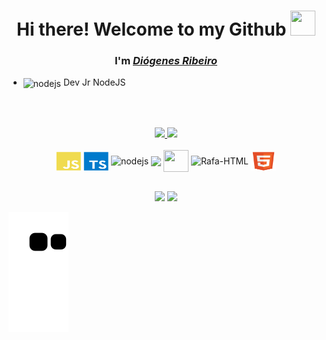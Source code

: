<div>
   <h1 align="center">
     Hi there! Welcome to my Github
     <img src="https://cdn.jsdelivr.net/gh/devicons/devicon/icons/github/github-original.svg" height="40" width="40"/>
  </h1>
  
  <h3 align="center">I'm <a href="https://www.linkedin.com/in/diogenesriboliveira/"><i> Diógenes Ribeiro </i></a></h3>
</div>

 - <img align="center" alt="nodejs" height="20" width="20" src="https://cdn.worldvectorlogo.com/logos/nodejs-icon.svg">  Dev Jr NodeJS


<br><br>

<div align="center">
  <a href="https://github.com/diogenesOliver">
    <img height="150em" src="https://github-readme-stats.vercel.app/api?username=diogenesOliver&count_private=true&include_all_commits=true&show_icons=true&theme=dracula&hide_border=false&show_owner=true"/>
    <img height="150em" src="https://github-readme-stats.vercel.app/api/top-langs/?username=diogenesOliver&theme=dracula&hide_border=false&&layout=compact"/>
  </a>
</div>

<div align="center" valign="top"><br>
  <img align="center" alt="Js" height="30" width="40" src="https://raw.githubusercontent.com/devicons/devicon/master/icons/javascript/javascript-plain.svg">
  <img align="center" alt="Js" height="30" width="40" src="https://raw.githubusercontent.com/devicons/devicon/master/icons/typescript/typescript-plain.svg">
  <img align="center" alt="nodejs" height="30" width="40" src="https://cdn.worldvectorlogo.com/logos/nodejs-icon.svg">
  <img align="center" height="35" src="https://cdn.jsdelivr.net/gh/devicons/devicon/icons/mongodb/mongodb-original-wordmark.svg" />
  <img align="center" height="35" width="40" src="https://cdn.jsdelivr.net/gh/devicons/devicon/icons/graphql/graphql-plain-wordmark.svg" />
  <img align="center" alt="Rafa-HTML" height="30" width="40" src="https://cdn.jsdelivr.net/gh/devicons/devicon/icons/sass/sass-original.svg">
  <img align="center" alt="HTML" height="30" width="40" src="https://raw.githubusercontent.com/devicons/devicon/master/icons/html5/html5-original.svg">
</div><br>

<div align="center">
 
  <a href="https://www.instagram.com/diih__oliver/" target="_blank"><img src="https://img.shields.io/badge/-Instagram-%23E4405F?style=for-the-badge&logo=instagram&logoColor=white" target="_blank"></a>
  <a href="https://www.linkedin.com/in/diogenesriboliveira/" target="_blank"><img src="https://img.shields.io/badge/-LinkedIn-%230077B5?style=for-the-badge&logo=linkedin&logoColor=white" target="_blank"></a> 
</div>

![snake gif](https://github.com/diogenesOliver/diogenesOliver/blob/output/github-contribution-grid-snake.svg)
